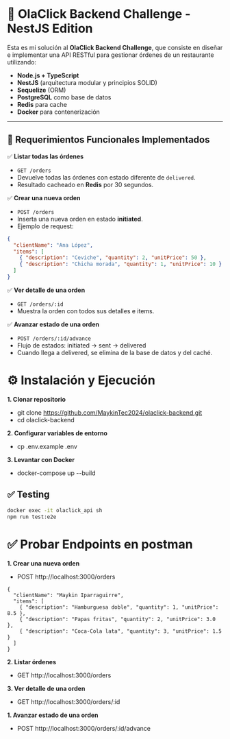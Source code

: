 # 🧪 OlaClick Backend Challenge - NestJS Edition

Esta es mi solución al **OlaClick Backend Challenge**, que consiste en diseñar e implementar una API RESTful para gestionar órdenes de un restaurante utilizando:

- **Node.js + TypeScript**
- **NestJS** (arquitectura modular y principios SOLID)
- **Sequelize** (ORM)
- **PostgreSQL** como base de datos
- **Redis** para cache
- **Docker** para contenerización

---

## 🎯 Requerimientos Funcionales Implementados

✅ **Listar todas las órdenes**  
- `GET /orders`  
- Devuelve todas las órdenes con estado diferente de `delivered`.  
- Resultado cacheado en **Redis** por 30 segundos.  

✅ **Crear una nueva orden**  
- `POST /orders`  
- Inserta una nueva orden en estado **initiated**.  
- Ejemplo de request:
```json
{
  "clientName": "Ana López",
  "items": [
    { "description": "Ceviche", "quantity": 2, "unitPrice": 50 },
    { "description": "Chicha morada", "quantity": 1, "unitPrice": 10 }
  ]
}
```

✅ **Ver detalle de una orden**  
- `GET /orders/:id`  
- Muestra la orden con todos sus detalles e items.

✅ **Avanzar estado de una orden**  
- `POST /orders/:id/advance`  
- Flujo de estados: initiated → sent → delivered
- Cuando llega a delivered, se elimina de la base de datos y del caché.

# ⚙️ Instalación y Ejecución

**1. Clonar repositorio** 
- git clone https://github.com/MaykinTec2024/olaclick-backend.git
- cd olaclick-backend

**2. Configurar variables de entorno** 
- cp .env.example .env

**3. Levantar con Docker** 

- docker-compose up --build

## ✅ Testing

```bash
docker exec -it olaclick_api sh
npm run test:e2e
```

# ✅ Probar Endpoints en postman

**1. Crear una nueva orden** 

- POST http://localhost:3000/orders
```
{
  "clientName": "Maykin Iparraguirre",
  "items": [
    { "description": "Hamburguesa doble", "quantity": 1, "unitPrice": 8.5 },
    { "description": "Papas fritas", "quantity": 2, "unitPrice": 3.0 },
    { "description": "Coca-Cola lata", "quantity": 3, "unitPrice": 1.5 }
  ]
}
```
**2. Listar órdenes** 

- GET http://localhost:3000/orders

**3. Ver detalle de una orden** 

- GET http://localhost:3000/orders/:id

**1. Avanzar estado de una orden** 

- POST http://localhost:3000/orders/:id/advance